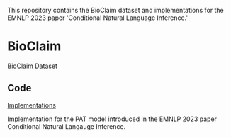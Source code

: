 
This repository contains the BioClaim dataset and implementations for the EMNLP 2023 paper 'Conditional Natural Language Inference.'

# BioClaim

[BioClaim Dataset](BioClaim\README.md)

## Code

[Implementations](code\README.md)

Implementation for the PAT model introduced in the EMNLP 2023 paper Conditional Natural Langauge Inference.
